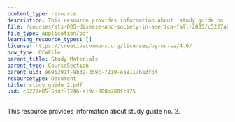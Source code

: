 ```yaml
---
content_type: resource
description: This resource provides information about  study guide no. 2.
file: /courses/sts-005-disease-and-society-in-america-fall-2005/c5227a055ddf1246a19c000b780fc975_study_guide_2.pdf
file_type: application/pdf
learning_resource_types: []
license: https://creativecommons.org/licenses/by-nc-sa/4.0/
ocw_type: OCWFile
parent_title: Study Materials
parent_type: CourseSection
parent_uid: e695291f-9b32-359c-7210-ea8117ba3fb4
resourcetype: Document
title: study_guide_2.pdf
uid: c5227a05-5ddf-1246-a19c-000b780fc975
---
```

This resource provides information about  study guide no. 2.